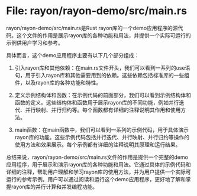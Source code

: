 # File: rayon/rayon-demo/src/main.rs

rayon/rayon-demo/src/main.rs是Rust rayon库的一个demo应用程序的源代码。这个文件的作用是展示rayon库的各种功能和用法，并提供一个实际可运行的示例供用户学习和参考。

具体而言，这个demo应用程序主要有以下几个部分组成：

1. 引入rayon库和其他依赖：在main.rs文件开头，我们可以看到一系列的use语句，用于引入rayon库和其他需要用到的依赖。这些依赖包括标准库的一些组件，以及rayon库的各种功能和特性。

2. 定义示例结构体和函数：在示例代码的前面部分，我们可以看到示例结构体和函数的定义。这些结构体和函数用于展示rayon库的不同功能，例如并行迭代、并行映射、并行归约等。每个函数都有详细的注释说明其作用和使用方法。

3. main函数：在main函数中，我们可以看到一系列的示例代码，用于具体演示rayon库的功能。这些示例代码包括并行迭代、并行映射、并行归约等操作的使用方法和效果展示。每个示例都有详细的注释说明其原理和运行结果。

总结来说，rayon/rayon-demo/src/main.rs文件的作用是提供一个完整的demo应用程序，用于展示和演示rayon库的各种功能和用法。它通过具体的示例代码和详细的注释，帮助用户理解和学习rayon库的使用方法，并为用户提供一个实际可运行的参考示例。用户可以通过阅读和运行这个demo应用程序，更好地了解和掌握rayon库的并行计算和并发编程功能。

